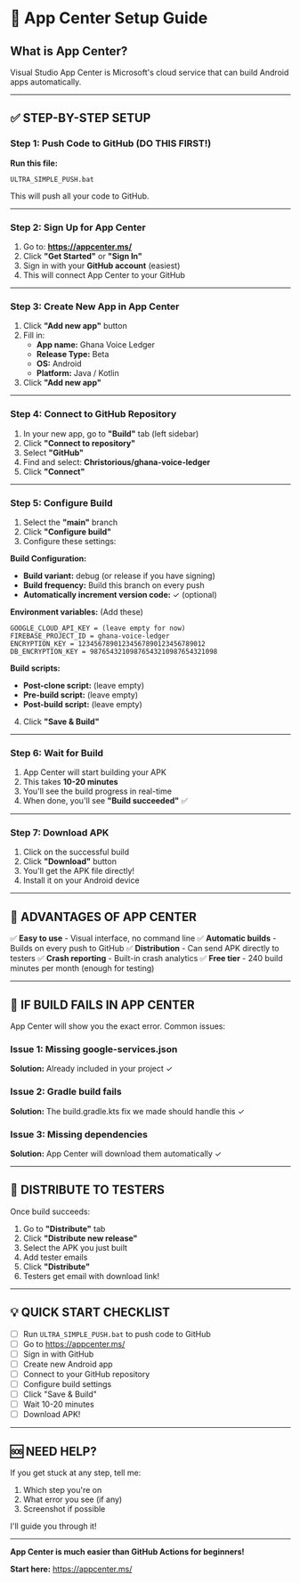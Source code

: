 # 🚀 App Center Setup Guide

## What is App Center?
Visual Studio App Center is Microsoft's cloud service that can build Android apps automatically.

---

## ✅ STEP-BY-STEP SETUP

### Step 1: Push Code to GitHub (DO THIS FIRST!)

**Run this file:**
```
ULTRA_SIMPLE_PUSH.bat
```

This will push all your code to GitHub.

---

### Step 2: Sign Up for App Center

1. Go to: **https://appcenter.ms/**
2. Click **"Get Started"** or **"Sign In"**
3. Sign in with your **GitHub account** (easiest)
4. This will connect App Center to your GitHub

---

### Step 3: Create New App in App Center

1. Click **"Add new app"** button
2. Fill in:
   - **App name:** Ghana Voice Ledger
   - **Release Type:** Beta
   - **OS:** Android
   - **Platform:** Java / Kotlin
3. Click **"Add new app"**

---

### Step 4: Connect to GitHub Repository

1. In your new app, go to **"Build"** tab (left sidebar)
2. Click **"Connect to repository"**
3. Select **"GitHub"**
4. Find and select: **Christorious/ghana-voice-ledger**
5. Click **"Connect"**

---

### Step 5: Configure Build

1. Select the **"main"** branch
2. Click **"Configure build"**
3. Configure these settings:

**Build Configuration:**
- **Build variant:** debug (or release if you have signing)
- **Build frequency:** Build this branch on every push
- **Automatically increment version code:** ✓ (optional)

**Environment variables:** (Add these)
```
GOOGLE_CLOUD_API_KEY = (leave empty for now)
FIREBASE_PROJECT_ID = ghana-voice-ledger
ENCRYPTION_KEY = 12345678901234567890123456789012
DB_ENCRYPTION_KEY = 98765432109876543210987654321098
```

**Build scripts:**
- **Post-clone script:** (leave empty)
- **Pre-build script:** (leave empty)
- **Post-build script:** (leave empty)

4. Click **"Save & Build"**

---

### Step 6: Wait for Build

1. App Center will start building your APK
2. This takes **10-20 minutes**
3. You'll see the build progress in real-time
4. When done, you'll see **"Build succeeded"** ✅

---

### Step 7: Download APK

1. Click on the successful build
2. Click **"Download"** button
3. You'll get the APK file directly!
4. Install it on your Android device

---

## 🎯 ADVANTAGES OF APP CENTER

✅ **Easy to use** - Visual interface, no command line
✅ **Automatic builds** - Builds on every push to GitHub
✅ **Distribution** - Can send APK directly to testers
✅ **Crash reporting** - Built-in crash analytics
✅ **Free tier** - 240 build minutes per month (enough for testing)

---

## 🔧 IF BUILD FAILS IN APP CENTER

App Center will show you the exact error. Common issues:

### Issue 1: Missing google-services.json
**Solution:** Already included in your project ✓

### Issue 2: Gradle build fails
**Solution:** The build.gradle.kts fix we made should handle this ✓

### Issue 3: Missing dependencies
**Solution:** App Center will download them automatically ✓

---

## 📱 DISTRIBUTE TO TESTERS

Once build succeeds:

1. Go to **"Distribute"** tab
2. Click **"Distribute new release"**
3. Select the APK you just built
4. Add tester emails
5. Click **"Distribute"**
6. Testers get email with download link!

---

## 💡 QUICK START CHECKLIST

- [ ] Run `ULTRA_SIMPLE_PUSH.bat` to push code to GitHub
- [ ] Go to https://appcenter.ms/
- [ ] Sign in with GitHub
- [ ] Create new Android app
- [ ] Connect to your GitHub repository
- [ ] Configure build settings
- [ ] Click "Save & Build"
- [ ] Wait 10-20 minutes
- [ ] Download APK!

---

## 🆘 NEED HELP?

If you get stuck at any step, tell me:
1. Which step you're on
2. What error you see (if any)
3. Screenshot if possible

I'll guide you through it!

---

**App Center is much easier than GitHub Actions for beginners!**

**Start here:** https://appcenter.ms/

